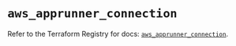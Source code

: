 # `aws_apprunner_connection`

Refer to the Terraform Registry for docs: [`aws_apprunner_connection`](https://registry.terraform.io/providers/hashicorp/aws/5.42.0/docs/resources/apprunner_connection).
